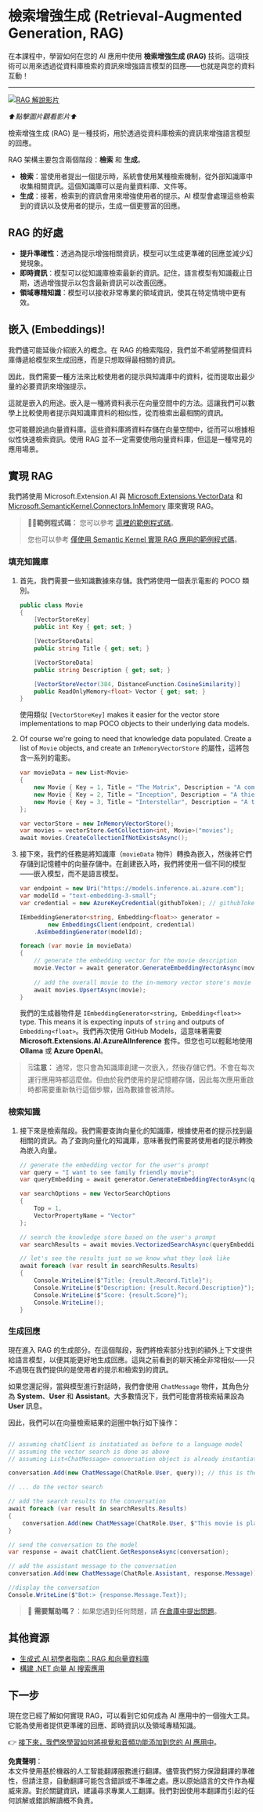 # 檢索增強生成 (Retrieval-Augmented Generation, RAG)

在本課程中，學習如何在您的 AI 應用中使用 **檢索增強生成 (RAG)** 技術。這項技術可以用來透過從資料庫檢索的資訊來增強語言模型的回應——也就是與您的資料互動！

---

[![RAG 解說影片](https://img.youtube.com/vi/mY7O0OY2vho/0.jpg)](https://youtu.be/mY7O0OY2vho?feature=shared)

_⬆️點擊圖片觀看影片⬆️_

檢索增強生成 (RAG) 是一種技術，用於透過從資料庫檢索的資訊來增強語言模型的回應。

RAG 架構主要包含兩個階段：**檢索** 和 **生成**。

- **檢索**：當使用者提出一個提示時，系統會使用某種檢索機制，從外部知識庫中收集相關資訊。這個知識庫可以是向量資料庫、文件等。
- **生成**：接著，檢索到的資訊會用來增強使用者的提示。AI 模型會處理這些檢索到的資訊以及使用者的提示，生成一個更豐富的回應。

## RAG 的好處

- **提升準確性**：透過為提示增強相關資訊，模型可以生成更準確的回應並減少幻覺現象。
- **即時資訊**：模型可以從知識庫檢索最新的資訊。記住，語言模型有知識截止日期，透過增強提示以包含最新資訊可以改善回應。
- **領域專精知識**：模型可以接收非常專業的領域資訊，使其在特定情境中更有效。

## 嵌入 (Embeddings)!

我們儘可能延後介紹嵌入的概念。在 RAG 的檢索階段，我們並不希望將整個資料庫傳遞給模型來生成回應，而是只想取得最相關的資訊。

因此，我們需要一種方法來比較使用者的提示與知識庫中的資料，從而提取出最少量的必要資訊來增強提示。

這就是嵌入的用途。嵌入是一種將資料表示在向量空間中的方法。這讓我們可以數學上比較使用者提示與知識庫資料的相似性，從而檢索出最相關的資訊。

您可能聽說過向量資料庫。這些資料庫將資料存儲在向量空間中，從而可以根據相似性快速檢索資訊。使用 RAG 並不一定需要使用向量資料庫，但這是一種常見的應用場景。

## 實現 RAG

我們將使用 Microsoft.Extension.AI 與 [Microsoft.Extensions.VectorData](https://www.nuget.org/packages/Microsoft.Extensions.VectorData.Abstractions/) 和 [Microsoft.SemanticKernel.Connectors.InMemory](https://www.nuget.org/packages/Microsoft.SemanticKernel.Connectors.InMemory) 庫來實現 RAG。

> 🧑‍💻**範例程式碼：** 您可以參考 [這裡的範例程式碼](../../../03-CoreGenerativeAITechniques/src/RAGSimple-02MEAIVectorsMemory)。
> 
> 您也可以參考 [僅使用 Semantic Kernel 實現 RAG 應用的範例程式碼](../../../03-CoreGenerativeAITechniques/src/RAGSimple-01SK)。

### 填充知識庫

1. 首先，我們需要一些知識數據來存儲。我們將使用一個表示電影的 POCO 類別。

    ```csharp
    public class Movie
    {
        [VectorStoreKey]
        public int Key { get; set; }

        [VectorStoreData]
        public string Title { get; set; }

        [VectorStoreData]
        public string Description { get; set; }

        [VectorStoreVector(384, DistanceFunction.CosineSimilarity)]
        public ReadOnlyMemory<float> Vector { get; set; }
    }
    ```

    使用類似 `[VectorStoreKey]` makes it easier for the vector store implementations to map POCO objects to their underlying data models.

2. Of course we're going to need that knowledge data populated. Create a list of `Movie` objects, and create an `InMemoryVectorStore` 的屬性，這將包含一系列的電影。

    ```csharp
    var movieData = new List<Movie>
    {
        new Movie { Key = 1, Title = "The Matrix", Description = "A computer hacker learns from mysterious rebels about the true nature of his reality and his role in the war against its controllers." },
        new Movie { Key = 2, Title = "Inception", Description = "A thief who steals corporate secrets through the use of dream-sharing technology is given the inverse task of planting an idea into the mind of a C.E.O." },
        new Movie { Key = 3, Title = "Interstellar", Description = "A team of explorers travel through a wormhole in space in an attempt to ensure humanity's survival." }
    };

    var vectorStore = new InMemoryVectorStore();
    var movies = vectorStore.GetCollection<int, Movie>("movies");
    await movies.CreateCollectionIfNotExistsAsync();

    ```

3. 接下來，我們的任務是將知識庫（`movieData` 物件）轉換為嵌入，然後將它們存儲到記憶體中的向量存儲中。在創建嵌入時，我們將使用一個不同的模型——嵌入模型，而不是語言模型。

    ```csharp
    var endpoint = new Uri("https://models.inference.ai.azure.com");
    var modelId = "text-embedding-3-small";
    var credential = new AzureKeyCredential(githubToken); // githubToken is retrieved from the environment variables

    IEmbeddingGenerator<string, Embedding<float>> generator =
            new EmbeddingsClient(endpoint, credential)
        .AsEmbeddingGenerator(modelId);

    foreach (var movie in movieData)
    {
        // generate the embedding vector for the movie description
        movie.Vector = await generator.GenerateEmbeddingVectorAsync(movie.Description);
        
        // add the overall movie to the in-memory vector store's movie collection
        await movies.UpsertAsync(movie);
    }
    ```

    我們的生成器物件是 `IEmbeddingGenerator<string, Embedding<float>>` type. This means it is expecting inputs of `string` and outputs of `Embedding<float>`。我們再次使用 GitHub Models，這意味著需要 **Microsoft.Extensions.AI.AzureAIInference** 套件。但您也可以輕鬆地使用 **Ollama** 或 **Azure OpenAI**。

> 🗒️**注意：** 通常，您只會為知識庫創建一次嵌入，然後存儲它們。不會在每次運行應用時都這麼做。但由於我們使用的是記憶體存儲，因此每次應用重啟時都需要重新執行這個步驟，因為數據會被清除。

### 檢索知識

1. 接下來是檢索階段。我們需要查詢向量化的知識庫，根據使用者的提示找到最相關的資訊。為了查詢向量化的知識庫，意味著我們需要將使用者的提示轉換為嵌入向量。

    ```csharp
    // generate the embedding vector for the user's prompt
    var query = "I want to see family friendly movie";
    var queryEmbedding = await generator.GenerateEmbeddingVectorAsync(query);

    var searchOptions = new VectorSearchOptions
    {
        Top = 1,
        VectorPropertyName = "Vector"
    };

    // search the knowledge store based on the user's prompt
    var searchResults = await movies.VectorizedSearchAsync(queryEmbedding, searchOptions);

    // let's see the results just so we know what they look like
    await foreach (var result in searchResults.Results)
    {
        Console.WriteLine($"Title: {result.Record.Title}");
        Console.WriteLine($"Description: {result.Record.Description}");
        Console.WriteLine($"Score: {result.Score}");
        Console.WriteLine();
    }
    ```

### 生成回應

現在進入 RAG 的生成部分。在這個階段，我們將檢索部分找到的額外上下文提供給語言模型，以便其能更好地生成回應。這與之前看到的聊天補全非常相似——只不過現在我們提供的是使用者的提示和檢索到的資訊。

如果您還記得，當與模型進行對話時，我們會使用 `ChatMessage` 物件，其角色分為 **System**、**User** 和 **Assistant**。大多數情況下，我們可能會將檢索結果設為 **User** 訊息。

因此，我們可以在向量檢索結果的迴圈中執行如下操作：

```csharp

// assuming chatClient is instatiated as before to a language model
// assuming the vector search is done as above
// assuming List<ChatMessage> conversation object is already instantiated and has a system prompt

conversation.Add(new ChatMessage(ChatRole.User, query)); // this is the user prompt

// ... do the vector search

// add the search results to the conversation
await foreach (var result in searchResults.Results)
{
    conversation.Add(new ChatMessage(ChatRole.User, $"This movie is playing nearby: {result.Record.Title} and it's about {result.Record.Description}"));
}

// send the conversation to the model
var response = await chatClient.GetResponseAsync(conversation);

// add the assistant message to the conversation
conversation.Add(new ChatMessage(ChatRole.Assistant, response.Message));

//display the conversation
Console.WriteLine($"Bot:> {response.Message.Text});
```

> 🙋 **需要幫助嗎？**：如果您遇到任何問題，請 [在倉庫中提出問題](https://github.com/microsoft/Generative-AI-for-beginners-dotnet/issues/new)。

## 其他資源

- [生成式 AI 初學者指南：RAG 和向量資料庫](https://github.com/microsoft/generative-ai-for-beginners/blob/main/15-rag-and-vector-databases/README.md)
- [構建 .NET 向量 AI 搜索應用](https://learn.microsoft.com/dotnet/ai/quickstarts/quickstart-ai-chat-with-data?tabs=azd&pivots=openai)

## 下一步

現在您已經了解如何實現 RAG，可以看到它如何成為 AI 應用中的一個強大工具。它能為使用者提供更準確的回應、即時資訊以及領域專精知識。

👉 [接下來，我們來學習如何將視覺和音頻功能添加到您的 AI 應用中](03-vision-audio.md)。

**免責聲明**：  
本文件使用基於機器的人工智能翻譯服務進行翻譯。儘管我們努力保證翻譯的準確性，但請注意，自動翻譯可能包含錯誤或不準確之處。應以原始語言的文件作為權威來源。對於關鍵資訊，建議尋求專業人工翻譯。我們對因使用本翻譯而引起的任何誤解或錯誤解讀概不負責。